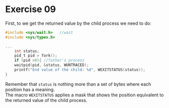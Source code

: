 # Exercise 09

First, to we get the returned value by the child process we need to do: 

```c
#include <sys/wait.h>   //wait
#include <sys/types.h>

...
    int status; 
    pid_t pid = fork();     
    if (pid >0){ //father's process
    waitpid(pid, &status, WUNTRACED); 
    printf("End value of the child: %d", WEXITSTATUS(status)); 
}
```

Remember that `status` is nothing more than a set of bytes where each position has a meaning.  
The macro `WEXITSTATUS` applies a mask that shows the position equivalent to the returned value of the child 
process.